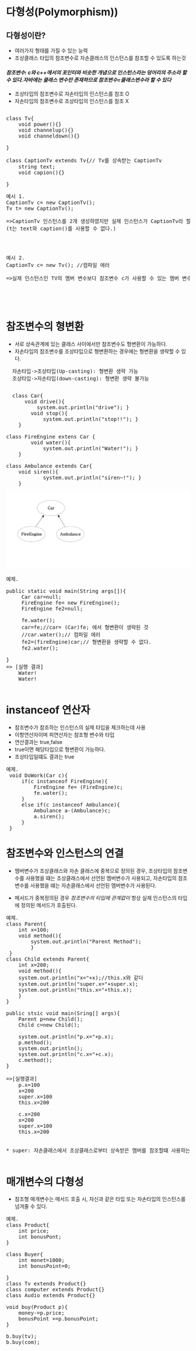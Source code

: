 다형성(Polymorphism))
====================
다형성이란?
-------
* 여러가지 형태를 가질 수 있는 능력
* 조상클래스 타입의 참조변수로 자손클래스의 인스턴스를 참조할 수 있도록 하는것

#### *참조변수: c와 c++에서의 포인터와 비슷한 개념으로 인스턴스라는 덩어리의 주소라 할 수 있다.자바에는 클래스 변수만 존재하므로 *참조변수=클래스변수*라 할 수 있다*


*  조상타입의 참조변수로 자손타입의 인스턴스를 참조 O
*  자손타입의 참조변수로 조상타입의 인스턴스를 참조 X

<pre>

class Tv{
    void power(){}
    void channelup(){}
    void channeldown(){}

}

class CaptionTv extends Tv{// Tv를 상속받는 CaptionTv
    string text;
    void capion(){}

}
<pre>
예시 1.
CaptionTv c= new CaptionTv();
Tv t= new CaptionTv();

=>CaptionTv 인스턴스를 2개 생성하였지만 실제 인스턴스가 CaptionTv라 할지라도 참조변수 T로는 CaptionTv의 모든 멤버를 사용할 수 없다.
(t는 text와 caption()를 사용할 수 없다.)
</pre>

<pre>
예시 2.
CaptionTv c= new Tv(); //컴파일 에러

=>실제 인스턴스인 TV의 멤버 변수보다 참조변수 c가 사용할 수 있는 멤버 변수가 더 많아 컴파일 오류가 발생한다. 

</pre>
</pre>


# 참조변수의 형변환

* 서로 상속관계에 있는 클래스 사이에서만 참조변수도 형변환이 가능하다. 
* 자손타입의 참조변수를 조상타입으로 형변환하는 경우에는 형변환을 생략할 수 있다.
<pre>
  자손타입->조상타입(Up-casting): 형변환 생략 가능
  조상타입->자손타입(down-casting): 형변환 생략 불가능

</pre>

  <pre>
  class Car{
      void drive(){
          system.out.println("drive"); }
        void stop(){
            system.out.println("stop!!"); }
    }

class FireEngine extens Car {
        void water(){
            system.out.println("Water!"); }
    }

class Ambulance extends Car{
    void siren(){
            system.out.println("siren~!"); }
    }
</pre>

![Alt text](./sdfdsfdf.png)



<pre>
예제.

public static void main(String args[]){
     Car car=null;
     FireEngine fe= new FireEngine();
     FireEngine fe2=null;

     fe.water();
     car=fe;//car= (Car)fe; 에서 형변환이 생략된 것
     //car.water();// 컴파일 에러
     fe2=(fireEngine)car;// 형변환을 생략할 수 없다.
     fe2.water();
 
}
=> [실행 결과]
    Water!
    Water!

</pre>


# instanceof 연산자
* 참조변수가 참조하는 인스턴스의 실제 타입을 체크하는데 사용
* 이항연산자이며 피연산자는 참조형 변수와 타입
* 연산결과는 true,false
* true이면 해당타입으로 형변환이 가능하다.
* 조상타입일떄도 결과는 true

<pre>
예제.
 void DoWork(Car c){
     if(c instanceof FireEngine){
         FireEngine fe= (FireEngine)c;
         fe.water();
     }
     else if(c instanceof Ambulance){
         Ambulance a-(Ambulance)c;
         a.siren();
     }
 }
</pre>

# 참조변수와 인스턴스의 연결
* 멤버변수가 조상클래스와 자손 클래스에 중복으로 정의된 경우, 조상타입의 참조변수를 사용했을 떄는 조상클래스에서 선언된 멤버변수가 사용되고, 자손타입의 참조변수를 사용했을 떄는 자손클래스에서 선언된 멤버변수가 사용된다.

* 메서드가 중복정의된 경우 *참조변수의 타입에 관계없이*  항상 실제 인스턴스의 타입에 정의된 메서드가 호출된다.

<pre>
예제.
class Parent{
    int x=100;
    void method(){
        system.out.println("Parent Method");
        }
 }
class Child extends Parent{
    int x=200;
    void method(){
    system.out.println("x="+x);//this.x와 같다
    system.out.println("super.x="+super.x);
    system.out.println("this.x="+this.x);
    }
}

public stsic void main(Sring[] args){
    Parent p=new Child();
    Child c=new Child();

    system.out.println("p.x="+p.x);
    p.method();
    system.out.println();
    system.out.println("c.x="+c.x);
    c.method();
}

=>[실행결과]
    p.x=100
    x=200
    super.x=100
    this.x=200

    c.x=200
    x=200
    super.x=100
    this.x=200


* super: 자손클래스에서 조상클래스로부터 상속받은 멤버를 참조할떄 사용하는 참조 변수

</pre>
# 매개변수의 다형성
* 참조형 매개변수는 메서드 호출 시, 자신과 같은 타입 또는 자손타입의 인스턴스를 넘겨줄 수 있다.

<pre>
예제.
class Product{
    int price;
    int bonusPont;
}

class Buyer{
    int monet=1000;
    int bonusPoint=0;

}
class Tv extends Product{}
class computer extends Product{}
class Audio extends Product{}

void buy(Product p){
    money-=p.price;
    bonusPoint +=p.bonusPoint;
}     

b.buy(tv);
b.buy(com);